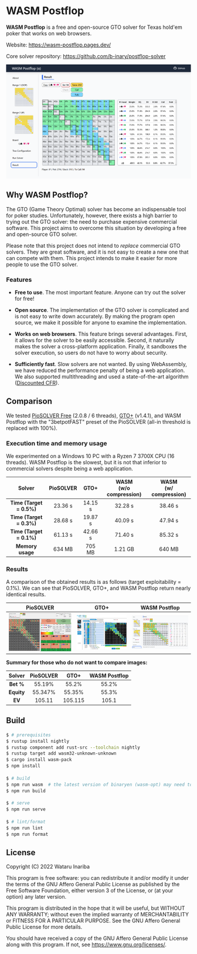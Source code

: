 # WASM Postflop

**WASM Postflop** is a free and open-source GTO solver for Texas hold'em poker that works on web browsers.

Website: https://wasm-postflop.pages.dev/

Core solver repository: https://github.com/b-inary/postflop-solver

![Image](image.png)

## Why WASM Postflop?

The GTO (Game Theory Optimal) solver has become an indispensable tool for poker studies.
Unfortunately, however, there exists a high barrier to trying out the GTO solver: the need to purchase expensive commercial software.
This project aims to overcome this situation by developing a free and open-source GTO solver.

Please note that this project does not intend to *replace* commercial GTO solvers.
They are great software, and it is not easy to create a new one that can compete with them.
This project intends to make it easier for more people to use the GTO solver.

### Features

- **Free to use**.
  The most important feature.
  Anyone can try out the solver for free!

- **Open source**.
  The implementation of the GTO solver is complicated and is not easy to write down accurately.
  By making the program open source, we make it possible for anyone to examine the implementation.

- **Works on web browsers**.
  This feature brings several advantages.
  First, it allows for the solver to be easily accessible.
  Second, it naturally makes the solver a cross-platform application.
  Finally, it sandboxes the solver execution, so users do not have to worry about security.

- **Sufficiently fast**.
  Slow solvers are not wanted.
  By using WebAssembly, we have reduced the performance penalty of being a web application.
  We also supported multithreading and used a state-of-the-art algorithm ([Discounted CFR]).

[Discounted CFR]: https://arxiv.org/abs/1809.04040

## Comparison

We tested [PioSOLVER Free] (2.0.8 / 6 threads), [GTO+] (v1.4.1), and WASM Postflop with the "3betpotFAST" preset of the PioSOLVER (all-in threshold is replaced with 100%).

### Execution time and memory usage

We experimented on a Windows 10 PC with a Ryzen 7 3700X CPU (16 threads).
WASM Postflop is the slowest, but it is not that inferior to commercial solvers despite being a web application.

| Solver | PioSOLVER | GTO+ | WASM<br/>(w/o compression) | WASM<br/>(w/ compression) |
| :---: | :---: | :---: | :---: | :---: |
| **Time (Target = 0.5%)** | 23.36 s | 14.15 s | 32.28 s | 38.46 s |
| **Time (Target = 0.3%)** | 28.68 s | 19.87 s | 40.09 s | 47.94 s |
| **Time (Target = 0.1%)** | 61.13 s | 42.66 s | 71.40 s | 85.32 s |
| **Memory usage** | 634 MB | 705 MB | 1.21 GB | 640 MB |

[PioSOLVER Free]: https://www.piosolver.com/
[GTO+]: https://www.gtoplus.com/

### Results

A comparison of the obtained results is as follows (target exploitability = 0.1%).
We can see that PioSOLVER, GTO+, and WASM Postflop return nearly identical results.

| PioSOLVER | GTO+ | WASM Postflop |
| --- | --- | --- |
| ![PioSOLVER results](comparison_pio.png) | ![GTO+ results](comparison_gtoplus.png) | ![WASM Postflop results](comparison_wasm.png) |

**Summary for those who do not want to compare images:**

| Solver | PioSOLVER | GTO+ | WASM Postflop |
| :---: | :---: | :---: | :---: |
| **Bet %** | 55.19% | 55.2% | 55.2% |
| **Equity** | 55.347% | 55.35% | 55.3% |
| **EV** | 105.11 | 105.115 | 105.1 |

## Build

```sh
$ # prerequisites
$ rustup install nightly
$ rustup component add rust-src --toolchain nightly
$ rustup target add wasm32-unknown-unknown
$ cargo install wasm-pack
$ npm install

$ # build
$ npm run wasm  # the latest version of binaryen (wasm-opt) may need to be installed
$ npm run build

$ # serve
$ npm run serve

$ # lint/format
$ npm run lint
$ npm run format
```

## License

Copyright (C) 2022 Wataru Inariba

This program is free software: you can redistribute it and/or modify it under the terms of the GNU Affero General Public License as published by the Free Software Foundation, either version 3 of the License, or (at your option) any later version.

This program is distributed in the hope that it will be useful, but WITHOUT ANY WARRANTY; without even the implied warranty of MERCHANTABILITY or FITNESS FOR A PARTICULAR PURPOSE.  See the GNU Affero General Public License for more details.

You should have received a copy of the GNU Affero General Public License along with this program.  If not, see <https://www.gnu.org/licenses/>.

